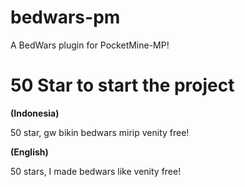 # bedwars-pm
A BedWars plugin for PocketMine-MP!
# 50 Star to start the project

__(Indonesia)__

50 star, gw bikin bedwars mirip venity free!

__(English)__

50 stars, I made bedwars like venity free!
